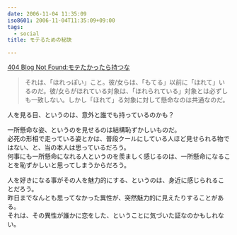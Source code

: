 ```yaml
---
date: 2006-11-04 11:35:09
iso8601: 2006-11-04T11:35:09+09:00
tags:
  - social
title: モテるための秘訣

---
```


<div class="entry-body">
  <p><a title="404 Blog Not Found:モテたかったら持つな" href="http://blog.livedoor.jp/dankogai/archives/50673564.html">404 Blog Not Found:モテたかったら持つな</a></p>

  <blockquote>それは、「ほれっぽい」こと。彼/女らは、「もてる」以前に「ほれて」いるのだ。彼/女らがほれている対象は、「ほれられている」対象とは必ずしも一致しない。しかし「ほれて」る対象に対して懸命なのは共通なのだ。</blockquote>

  <p>人を見る目、というのは、意外と誰でも持っているのかも？</p>

  <p>一所懸命な姿、というのを見せるのは結構恥ずかしいものだ。<br />
    必死の形相で走っている姿とかは、普段クールにしている人ほど見せられる物ではない、と、当の本人は思っているだろう。<br />
    何事にも一所懸命になれる人というのを羨ましく感じるのは、一所懸命になることを恥ずかしいと思ってしまうからだろう。</p>

  <p>人を好きになる事がその人を魅力的にする、というのは、身近に感じられることだろう。<br />
    昨日までなんとも思ってなかった異性が、突然魅力的に見えたりすることがある。<br />
    それは、その異性が誰かに恋をした、ということに気づいた証なのかもしれない。<br /></p>
</div>

